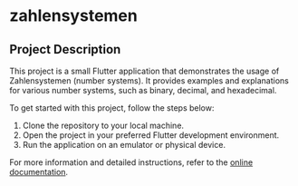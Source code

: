 # zahlensystemen

## Project Description

This project is a small Flutter application that demonstrates the usage of Zahlensystemen (number systems). It provides examples and explanations for various number systems, such as binary, decimal, and hexadecimal.

To get started with this project, follow the steps below:

1. Clone the repository to your local machine.
2. Open the project in your preferred Flutter development environment.
3. Run the application on an emulator or physical device.

For more information and detailed instructions, refer to the [online documentation](https://docs.flutter.dev/).


